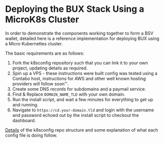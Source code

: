# Deploying the BUX Stack Using a MicroK8s Cluster

In order to demonstrate the components working together to form a BSV wallet, detailed here is a reference implementation for deploying BUX using a Micro Kubernettes cluster.  

The basic requirements are as follows:

1. Fork the k8sconfig repository such that you can link it to your own project, updating details as required.
2. Spin up a VPS - these instructions were built config was tested using a Contabo host, instructions for AWS and other well known hosting providers will follow soon™.
3. Create some DNS records for subdomains and a paymail service.
4. Find & Replace `DOMAIN_NAME_TLD` with your own domain.
5. Run the install script, and wait a few minutes for everything to get up and running.
6. Navigate to `https://cd.your-domain.tld` and login with the username and password echoed out by the install script to checkout the dashboard.

[Details](./details.md) of the k8sconfig repo structure and some explanation of what each config file is doing follow.
